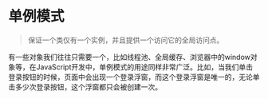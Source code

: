 # 单例模式
> 保证一个类仅有一个实例，并且提供一个访问它的全局访问点。

有一些对象我们往往只需要一个，比如线程池、全局缓存、浏览器中的window对象等，在JavaScript开发中，单例模式的用途同样非常广泛。比如，当我们单击登录按钮的时候，页面中会出现一个登录浮窗，而这个登录浮窗是唯一的，无论单击多少次登录按钮，这个浮窗都只会被创建一次。